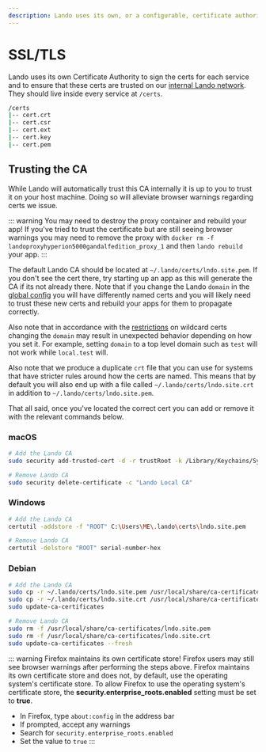 ```yaml
---
description: Lando uses its own, or a configurable, certificate authority to SSL/TLS secure all its local traffic, removing the need of local cert bypass flags or annoying browser warnings.
---
```


# SSL/TLS

Lando uses its own Certificate Authority to sign the certs for each service and to ensure that these certs are trusted on our [internal Lando network](./networking.md). They should live inside every service at `/certs`.

```bash
/certs
|-- cert.crt
|-- cert.csr
|-- cert.ext
|-- cert.key
|-- cert.pem
```

## Trusting the CA

While Lando will automatically trust this CA internally it is up to you to trust it on your host machine. Doing so will alleviate browser warnings regarding certs we issue.

::: warning You may need to destroy the proxy container and rebuild your app!
If you've tried to trust the certificate but are still seeing browser warnings you may need to remove the proxy with `docker rm -f landoproxyhyperion5000gandalfedition_proxy_1` and then `lando rebuild` your app.
:::

The default Lando CA should be located at `~/.lando/certs/lndo.site.pem`. If you don't see the cert there, try starting up an app as this will generate the CA if its not already there. Note that if you change the Lando `domain` in the [global config](./global.md) you will have differently named certs and you will likely need to trust these new certs and rebuild your apps for them to propagate correctly.

Also note that in accordance with the [restrictions](https://en.wikipedia.org/wiki/Wildcard_certificate#Limitations) on wildcard certs changing the `domain` may result in unexpected behavior depending on how you set it. For example, setting `domain` to a top level domain such as `test` will not work while `local.test` will.

Also note that we produce a duplicate `crt` file that you can use for systems that have stricter rules around how the certs are named. This means that by default you will also end up with a file called `~/.lando/certs/lndo.site.crt` in addition to `~/.lando/certs/lndo.site.pem`.

That all said, once you've located the correct cert you can add or remove it with the relevant commands below.

### macOS

```bash
# Add the Lando CA
sudo security add-trusted-cert -d -r trustRoot -k /Library/Keychains/System.keychain ~/.lando/certs/lndo.site.pem

# Remove Lando CA
sudo security delete-certificate -c "Lando Local CA"
```

### Windows

```bash
# Add the Lando CA
certutil -addstore -f "ROOT" C:\Users\ME\.lando\certs\lndo.site.pem

# Remove Lando CA
certutil -delstore "ROOT" serial-number-hex
```

### Debian

```bash
# Add the Lando CA
sudo cp -r ~/.lando/certs/lndo.site.pem /usr/local/share/ca-certificates/lndo.site.pem
sudo cp -r ~/.lando/certs/lndo.site.crt /usr/local/share/ca-certificates/lndo.site.crt
sudo update-ca-certificates

# Remove Lando CA
sudo rm -f /usr/local/share/ca-certificates/lndo.site.pem
sudo rm -f /usr/local/share/ca-certificates/lndo.site.crt
sudo update-ca-certificates --fresh
```

::: warning Firefox maintains its own certificate store!
Firefox users may still see browser warnings after performing the steps above. Firefox maintains its own certificate store and does not, by default, use the operating system's certificate store. To allow Firefox to use the operating system's certificate store, the **security.enterprise_roots.enabled** setting must be set to **true**.

* In Firefox, type `about:config` in the address bar
* If prompted, accept any warnings
* Search for `security.enterprise_roots.enabled`
* Set the value to `true`
:::

<RelatedGuides tag="Security"/>
